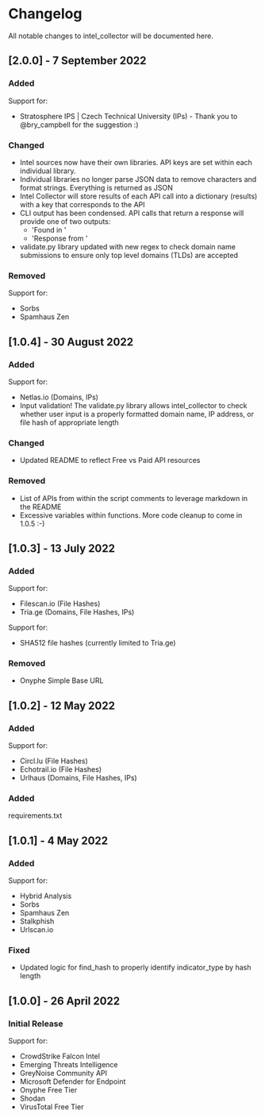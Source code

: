 # Changelog
All notable changes to intel_collector will be documented here.

## [2.0.0] - 7 September 2022
### Added
Support for:
- Stratosphere IPS | Czech Technical University (IPs) - Thank you to @bry_campbell for the suggestion :)

### Changed
- Intel sources now have their own libraries. API keys are set within each individual library.
- Individual libraries no longer parse JSON data to remove characters and format strings. Everything is returned as JSON
- Intel Collector will store results of each API call into a dictionary (results) with a key that corresponds to the API
- CLI output has been condensed. API calls that return a response will provide one of two outputs:
    - 'Found in <source>'
    - 'Response from <source>'
- validate.py library updated with new regex to check domain name submissions to ensure only top level domains (TLDs) are accepted

### Removed
Support for:
- Sorbs
- Spamhaus Zen

## [1.0.4] - 30 August 2022
### Added
Support for:
- Netlas.io (Domains, IPs)
- Input validation! The validate.py library allows intel_collector to check whether user input is a properly formatted domain name, IP address, or file hash of appropriate length

### Changed
- Updated README to reflect Free vs Paid API resources

### Removed
- List of APIs from within the script comments to leverage markdown in the README
- Excessive variables within functions. More code cleanup to come in 1.0.5 :-)

## [1.0.3] - 13 July 2022
### Added
Support for:
- Filescan.io (File Hashes)
- Tria.ge (Domains, File Hashes, IPs)

Support for:
- SHA512 file hashes (currently limited to Tria.ge)

### Removed
- Onyphe Simple Base URL

## [1.0.2] - 12 May 2022
### Added
Support for:
- Circl.lu (File Hashes)
- Echotrail.io (File Hashes)
- Urlhaus (Domains, File Hashes, IPs)

### Added
requirements.txt

## [1.0.1] - 4 May 2022
### Added
Support for:
- Hybrid Analysis
- Sorbs
- Spamhaus Zen
- Stalkphish
- Urlscan.io
### Fixed
- Updated logic for find_hash to properly identify indicator_type by hash length

## [1.0.0] - 26 April 2022
### Initial Release
Support for:
- CrowdStrike Falcon Intel
- Emerging Threats Intelligence
- GreyNoise Community API
- Microsoft Defender for Endpoint
- Onyphe Free Tier
- Shodan
- VirusTotal Free Tier